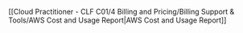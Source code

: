 [[Cloud Practitioner - CLF C01/4 Billing and Pricing/Billing Support & Tools/AWS Cost and Usage Report|AWS Cost and Usage Report]] 